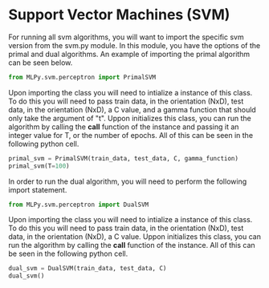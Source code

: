 # Support Vector Machines (SVM) 

For running all svm algorithms, you will want to import the specific
svm version from the svm.py module. In this module, you have the
options of the primal and dual algorithms. An example of importing
the primal algorithm can be seen below. 

```python
from MLPy.svm.perceptron import PrimalSVM
```

Upon importing the class you will need to intialize a instance of this class.
To do this you will need to pass train data, in the orientation (NxD), test
data, in the orientation (NxD), a C value, and a gamma function that should only
take the argument of "t". Uppon initializes this class, you can run the
algorithm by calling the __call__ function of the instance and passing it an
integer value for T, or the number of epochs. All of this can be seen in the
following python cell.

```python
primal_svm = PrimalSVM(train_data, test_data, C, gamma_function)
primal_svm(T=100)
```

In order to run the dual algorithm, you will need to perform the following
import statement.


```python
from MLPy.svm.perceptron import DualSVM
```

Upon importing the class you will need to intialize a instance of this class.
To do this you will need to pass train data, in the orientation (NxD), test
data, in the orientation (NxD), a C value. Uppon initializes this class, you 
can run the algorithm by calling the __call__ function of the instance. All of 
this can be seen in the following python cell.

```python
dual_svm = DualSVM(train_data, test_data, C)
dual_svm()
```


